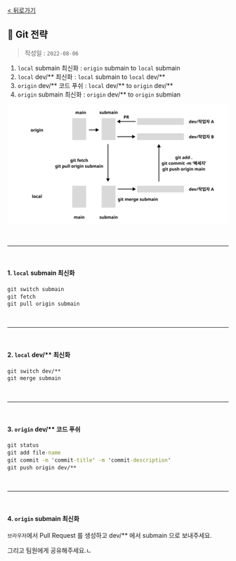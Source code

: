 [< 뒤로가기](./README.md)

## 💌 Git 전략

> 작성일 : `2022-08-06`

1. `local` submain 최신화 : `origin` submain to `local` submain
2. `local` dev/** 최신화 : `local` submain to `local` dev/**
3. `origin` dev/** 코드 푸쉬 : `local` dev/** to `origin` dev/**
4. `origin` submain 최신화 : `origin` dev/** to `origin` submian

<p style="align: center;"><img src="./img/git-branch.png" style="width: 600px;"></p>

<br><hr><br>

#### 1. `local` submain 최신화

```cmd
git switch submain
git fetch
git pull origin submain
```

<br><hr><br>

#### 2. `local` dev/** 최신화

```cmd
git switch dev/**
git merge submain
```

<br><hr><br>

#### 3. `origin` dev/** 코드 푸쉬

```cmd
git status
git add file-name
git commit -m 'commit-title' -m 'commit-description'
git push origin dev/**
```

<br><hr><br>

#### 4. `origin` submain 최신화

`브라우저`에서 Pull Request 를 생성하고 dev/** 에서 submain 으로 보내주세요.

그리고 팀원에게 공유해주세요.ㄴ